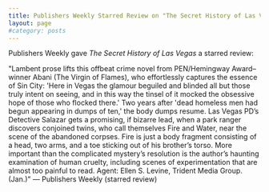 ```yaml
---
title: Publishers Weekly Starred Review on "The Secret History of Las Vegas"
layout: page
#category: posts
---
```

Publishers Weekly gave *The Secret History of Las Vegas* a starred review:

"Lambent prose lifts this offbeat crime novel from PEN/Hemingway Award–winner Abani (The Virgin of Flames), who effortlessly captures the essence of Sin City: 'Here in Vegas the glamour beguiled and blinded all but those truly intent on seeing, and in this way the tinsel of it mocked the obsessive hope of those who flocked there.' Two years after 'dead homeless men had begun appearing in dumps of ten,' the body dumps resume. Las Vegas PD’s Detective Salazar gets a promising, if bizarre lead, when a park ranger discovers conjoined twins, who call themselves Fire and Water, near the scene of the abandoned corpses. Fire is just a body fragment consisting of a head, two arms, and a toe sticking out of his brother’s torso. More important than the complicated mystery’s resolution is the author’s haunting examination of human cruelty, including scenes of experimentation that are almost too painful to read. Agent: Ellen S. Levine, Trident Media Group. (Jan.)"
 — Publishers Weekly (starred review)
